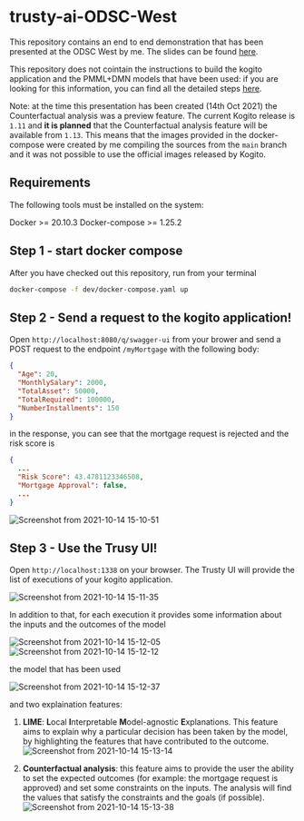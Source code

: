 # trusty-ai-ODSC-West

This repository contains an end to end demonstration that has been presented at the ODSC West by me. The slides can be found [here](slides.pdf).

This repository does not cointain the instructions to build the kogito application and the PMML+DMN models that have been used: if you are looking for this information, you can find all the detailed steps [here](https://github.com/r00ta/from-data-to-kogito-demo).

Note: at the time this presentation has been created (14th Oct 2021) the Counterfactual analysis was a preview feature. The current Kogito release is `1.11` and **it is planned** that the Counterfactual analysis feature will be available from `1.13`. This means that the images provided in the docker-compose were created by me compiling the sources from the `main` branch and it was not possible to use the official images released by Kogito.  

## Requirements
The following tools must be installed on the system:

Docker >= 20.10.3
Docker-compose >= 1.25.2

## Step 1 - start docker compose

After you have checked out this repository, run from your terminal 
 
```bash
docker-compose -f dev/docker-compose.yaml up
```

## Step 2 - Send a request to the kogito application!

Open `http://localhost:8080/q/swagger-ui` from your brower and send a POST request to the endpoint `/myMortgage` with the following body:

```json
{
  "Age": 20,
  "MonthlySalary": 2000,
  "TotalAsset": 50000,
  "TotalRequired": 100000,
  "NumberInstallments": 150
}
```

in the response, you can see that the mortgage request is rejected and the risk score is

```json
{
  ...
  "Risk Score": 43.4781123346508,
  "Mortgage Approval": false,
  ...
}
```

![Screenshot from 2021-10-14 15-10-51](https://user-images.githubusercontent.com/18282531/137323888-0c50ff6e-5e56-45bc-a3b0-3ebf7b92aa3e.png)

## Step 3 - Use the Trusy UI!

Open `http://localhost:1338` on your browser. The Trusty UI will provide the list of executions of your kogito application. 

![Screenshot from 2021-10-14 15-11-35](https://user-images.githubusercontent.com/18282531/137323965-731faf0a-657b-4899-b7e4-1c60c9f0da2a.png)

In addition to that, for each execution it provides some information about the inputs and the outcomes of the model

![Screenshot from 2021-10-14 15-12-05](https://user-images.githubusercontent.com/18282531/137324052-198d5607-5193-4407-8bb8-77eabac651a1.png)
![Screenshot from 2021-10-14 15-12-12](https://user-images.githubusercontent.com/18282531/137324059-9013e127-f913-4429-be43-5b63de55e4d7.png)

the model that has been used 

![Screenshot from 2021-10-14 15-12-37](https://user-images.githubusercontent.com/18282531/137324141-4d1b5e0f-20df-4e72-adea-cecf4d56e7f7.png)

and two explaination features: 

1) **LIME**: **L**ocal **I**nterpretable **M**odel-agnostic **E**xplanations. This feature aims to explain why a particular decision has been taken by the model, by highlighting the features that have contributed to the outcome. 
![Screenshot from 2021-10-14 15-13-14](https://user-images.githubusercontent.com/18282531/137324256-e39fc270-db5f-41da-8e7d-952717215043.png)

2) **Counterfactual analysis**: this feature aims to provide the user the ability to set the expected outcomes (for example: the mortgage request is approved) and set some constraints on the inputs. The analysis will find the values that satisfy the constraints and the goals (if possible).
![Screenshot from 2021-10-14 15-13-38](https://user-images.githubusercontent.com/18282531/137324326-04770b5f-ab1a-4781-89f9-6d53430b8eb4.png)


